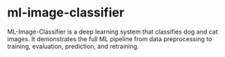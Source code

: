 # ml-image-classifier
ML-Image-Classifier is a deep learning system that classifies dog and cat images. It demonstrates the full ML pipeline from data preprocessing to training, evaluation, prediction, and retraining.
